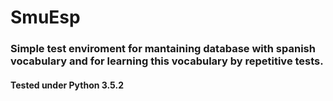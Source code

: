 # SmuEsp

### Simple test enviroment for mantaining database with spanish vocabulary and for learning this vocabulary by repetitive tests. 

#### Tested under Python 3.5.2
